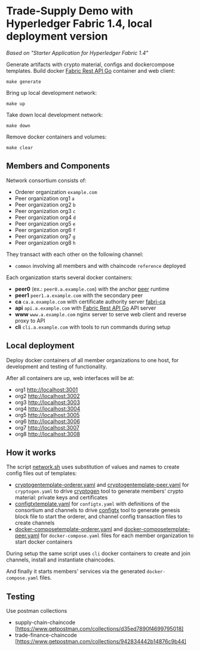 # Trade-Supply Demo with Hyperledger Fabric 1.4, local deployment version

*Based on "Starter Application for Hyperledger Fabric 1.4"*

Generate artifacts with crypto material, configs and dockercompose templates.
Build docker [Fabric Rest API Go](https://gitlab.altoros.com/intprojects/fabric-rest-api-go) container and web client:
```
make generate
```

Bring up local development network:
```
make up
```

Take down local development network:
```
make down
```

Remove docker containers and volumes:
```
make clear
```


## Members and Components

Network consortium consists of:

- Orderer organization `example.com`
- Peer organization org1 `a` 
- Peer organization org2 `b` 
- Peer organization org3 `c`
- Peer organization org4 `d`
- Peer organization org5 `e`
- Peer organization org6 `f`
- Peer organization org7 `g`
- Peer organization org8 `h`

They transact with each other on the following channel:
- `common` involving all members and with chaincode `reference` deployed

Each organization starts several docker containers:

- **peer0** (ex.: `peer0.a.example.com`) with the anchor [peer](https://github.com/hyperledger/fabric/tree/release/peer) runtime
- **peer1** `peer1.a.example.com` with the secondary peer
- **ca** `ca.a.example.com` with certificate authority server [fabri-ca](https://github.com/hyperledger/fabric-ca)
- **api** `api.a.example.com` with [Fabric Rest API Go](https://gitlab.altoros.com/intprojects/fabric-rest-api-go) API server
- **www** `www.a.example.com` nginx server to serve web client and reverse proxy to API
- **cli** `cli.a.example.com` with tools to run commands during setup

## Local deployment

Deploy docker containers of all member organizations to one host, for development and testing of functionality. 

After all containers are up, web interfaces will be at:

- org1 [http://localhost:3001](http://localhost:3001/)
- org2 [http://localhost:3002](http://localhost:3002/)
- org3 [http://localhost:3003](http://localhost:3003/)
- org4 [http://localhost:3004](http://localhost:3004/)
- org5 [http://localhost:3005](http://localhost:3005/)
- org6 [http://localhost:3006](http://localhost:3006/)
- org7 [http://localhost:3007](http://localhost:3007/)
- org8 [http://localhost:3008](http://localhost:3008/)



## How it works

The script [network.sh](network.sh) uses substitution of values and names to create config files out of templates:

- [cryptogentemplate-orderer.yaml](artifacts/cryptogentemplate-orderer.yaml) 
and [cryptogentemplate-peer.yaml](artifacts/cryptogentemplate-peer.yaml) for `cryptogen.yaml` to drive 
[cryptogen](https://github.com/hyperledger/fabric/tree/release/common/tools/cryptogen) tool to generate members' crypto material: 
private keys and certificates
- [configtxtemplate.yaml](artifacts/configtxtemplate.yaml) for `configtx.yaml` with definitions of 
the consortium and channels to drive [configtx](https://github.com/hyperledger/fabric/tree/release/common/configtx) tool to generate 
genesis block file to start the orderer, and channel config transaction files to create channels
- [docker-composetemplate-orderer.yaml](ledger/docker-composetemplate-orderer.yaml) 
and [docker-composetemplate-peer.yaml](ledger/docker-composetemplate-peer.yaml) for `docker-compose.yaml` files for 
each member organization to start docker containers

During setup the same script uses `cli` docker containers to create and join channels, install and instantiate chaincodes.

And finally it starts members' services via the generated `docker-compose.yaml` files.
 
## Testing

Use postman collections
- supply-chain-chaincode [https://www.getpostman.com/collections/d35ed7890f4699795018]
- trade-finance-chaincode [https://www.getpostman.com/collections/942834442b14876c9b44]